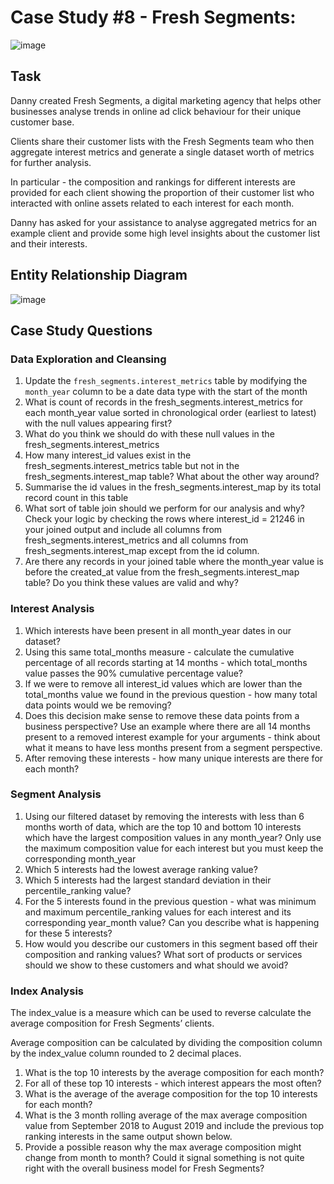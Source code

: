 # Case Study #8 - Fresh Segments:

![image](https://user-images.githubusercontent.com/59825363/196279798-367b1cb0-bea6-4b8a-8ae1-910bb8248eab.png)

## Task

Danny created Fresh Segments, a digital marketing agency that helps other businesses analyse trends in online ad click behaviour for their unique customer base.

Clients share their customer lists with the Fresh Segments team who then aggregate interest metrics and generate a single dataset worth of metrics for further analysis.

In particular - the composition and rankings for different interests are provided for each client showing the proportion of their customer list who interacted with online assets related to each interest for each month.

Danny has asked for your assistance to analyse aggregated metrics for an example client and provide some high level insights about the customer list and their interests.

## Entity Relationship Diagram

![image](https://github.com/TJBRocker/SQL-Portfolio/assets/59825363/f1f99172-33ba-45cd-977b-45ee58266a02)

## Case Study Questions

### Data Exploration and Cleansing

1.  Update the `fresh_segments.interest_metrics` table by modifying the `month_year` column to be a date data type with the start of the month
2.  What is count of records in the fresh_segments.interest_metrics for each month_year value sorted in chronological order (earliest to latest) with the null values appearing first?
3.  What do you think we should do with these null values in the fresh_segments.interest_metrics
4.  How many interest_id values exist in the fresh_segments.interest_metrics table but not in the fresh_segments.interest_map table? What about the other way around?
5.  Summarise the id values in the fresh_segments.interest_map by its total record count in this table
6.  What sort of table join should we perform for our analysis and why? Check your logic by checking the rows where interest_id = 21246 in your joined output and include all columns from fresh_segments.interest_metrics and all columns from fresh_segments.interest_map except from the id column.
7.  Are there any records in your joined table where the month_year value is before the created_at value from the fresh_segments.interest_map table? Do you think these values are valid and why?

### Interest Analysis

1.  Which interests have been present in all month_year dates in our dataset?
2.  Using this same total_months measure - calculate the cumulative percentage of all records starting at 14 months - which total_months value passes the 90% cumulative percentage value?
3.  If we were to remove all interest_id values which are lower than the total_months value we found in the previous question - how many total data points would we be removing?
4.  Does this decision make sense to remove these data points from a business perspective? Use an example where there are all 14 months present to a removed interest example for your arguments - think about what it means to have less months present from a segment perspective.
5.  After removing these interests - how many unique interests are there for each month?

### Segment Analysis

1.  Using our filtered dataset by removing the interests with less than 6 months worth of data, which are the top 10 and bottom 10 interests which have the largest composition values in any month_year? Only use the maximum composition value for each interest but you must keep the corresponding month_year
2.  Which 5 interests had the lowest average ranking value?
3.  Which 5 interests had the largest standard deviation in their percentile_ranking value?
4.  For the 5 interests found in the previous question - what was minimum and maximum percentile_ranking values for each interest and its corresponding year_month value? Can you describe what is happening for these 5 interests?
5.  How would you describe our customers in this segment based off their composition and ranking values? What sort of products or services should we show to these customers and what should we avoid?

### Index Analysis

The index_value is a measure which can be used to reverse calculate the average composition for Fresh Segments’ clients.

Average composition can be calculated by dividing the composition column by the index_value column rounded to 2 decimal places.

1.  What is the top 10 interests by the average composition for each month?
2.  For all of these top 10 interests - which interest appears the most often?
3.  What is the average of the average composition for the top 10 interests for each month?
4.  What is the 3 month rolling average of the max average composition value from September 2018 to August 2019 and include the previous top ranking interests in the same output shown below.
5.  Provide a possible reason why the max average composition might change from month to month? Could it signal something is not quite right with the overall business model for Fresh Segments?
